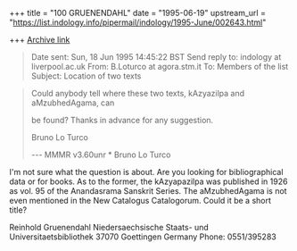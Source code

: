 +++
title = "100 GRUENENDAHL"
date = "1995-06-19"
upstream_url = "https://list.indology.info/pipermail/indology/1995-June/002643.html"

+++
[Archive link](https://list.indology.info/pipermail/indology/1995-June/002643.html)

> Date sent:      Sun, 18 Jun 1995 14:45:22 BST
> Send reply to:  indology at liverpool.ac.uk
> From:           B.Loturco at agora.stm.it
> To:             Members of the list <indology at liverpool.ac.uk>
> Subject:        Location of two texts

> Could anybody tell where these two texts, kAzyazilpa and aMzubhedAgama, can
> 
> be found?
> Thanks in advance for any suggestion.
> 
> Bruno Lo Turco
> 
>  --- MMMR v3.60unr * Bruno Lo Turco



I'm not sure what the question is about. Are you looking for 
bibliographical data or for books.
As to the former, the kAzyapazilpa was published in 1926 as vol. 95 
of the Anandasrama Sanskrit Series. The aMzubhedAgama is not even
mentioned in the New Catalogus Catalogorum. Could it be a short title?


Reinhold Gruenendahl
Niedersaechsische Staats- und Universitaetsbibliothek
37070 Goettingen
Germany
Phone: 0551/395283





